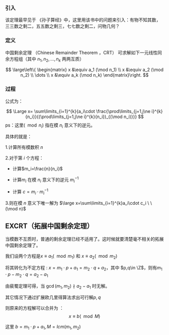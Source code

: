 ### 引入

该定理最早见于 《孙子算经》中，这里用该书中的问题来引入：有物不知其数，三三数之剩二，五五数之剩三，七七数之剩二，问物几何？

### 定义

中国剩余定理 （Chinese Remainder Theorem ，CRT） 可求解如下一元线性同余方程组（其中 $n_1,n_2,\dots,n_k$ 两两互质）

$$
\large\left\{ \begin{matrix}
x &\equiv a_1 (\mod n_1)
\\ 
x &\equiv a_2 (\mod n_2)
\\
\dots
\\
x &\equiv a_k (\mod n_k) 
\end{matrix}\right.
$$

### 过程

公式为：

$$
\Large x= \sum\limits_{i=1}^{k}{a_i\cdot \frac{\prod\limits_{j=1,j\ne i}^{k}{n_i}}{(\prod\limits_{j=1,j\ne i}^{k}{n_i})_{(\mod n_i)}}}
$$
ps：这里$(\mod n_i)$ 指在模 $n_i$ 意义下的逆元。

具体的就是：

1.计算所有模数积 $n$

2.对于第 $i$ 个方程：

- 计算$m_i=\frac{n}{n_i}$

- 计算$m_i$ 在模 $n_i$ 意义下的逆元 $m_i^{-1}$

- 计算 $c=m_i\cdot m_i^{-1}$

3.则在模 $n$ 意义下唯一解为 $\large x=\sum\limits_{i=1}^{k}a_i\cdot c_i \ \ (\mod n)$



## EXCRT（拓展中国剩余定理）

当模数不互质时，普通的剩余定理已经不适用了。这时候就要清楚毫不相关的拓展中国剩余定理了。

我们设两个方程是$x\equiv a_1 (\mod m_1)$ 和 $x\equiv a_2(\mod m_2)$

将其转化为不定方程 :
$x=m_1\cdot p + a_1=m_2\cdot q + a_2$，其中 $p,q\in \Z$，则有$m_1\cdot p - m_2\cdot q = a_2-a_1$

由裴蜀定理可得，当 $\gcd(m_1,m_2) \nmid a_2-a_1$ 时无解。

其它情况下通过扩展欧几里得算法求出可行解$p,q$

则原来的方程解可以合并为 ：
$$x \equiv b (\mod M)$$

这里 $b=m_1\cdot p + a_1,M=lcm(m_1,m_2)$